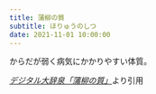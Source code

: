 ```yaml
---
title: 蒲柳の質
subtitle: ほりゅうのしつ
date: 2021-11-01 10:00:00
---
```


からだが弱く病気にかかりやすい体質。

<cite>[デジタル大辞泉「蒲柳の質」](https://dictionary.goo.ne.jp/word/%E8%92%B2%E6%9F%B3%E3%81%AE%E8%B3%AA/)</cite>より引用